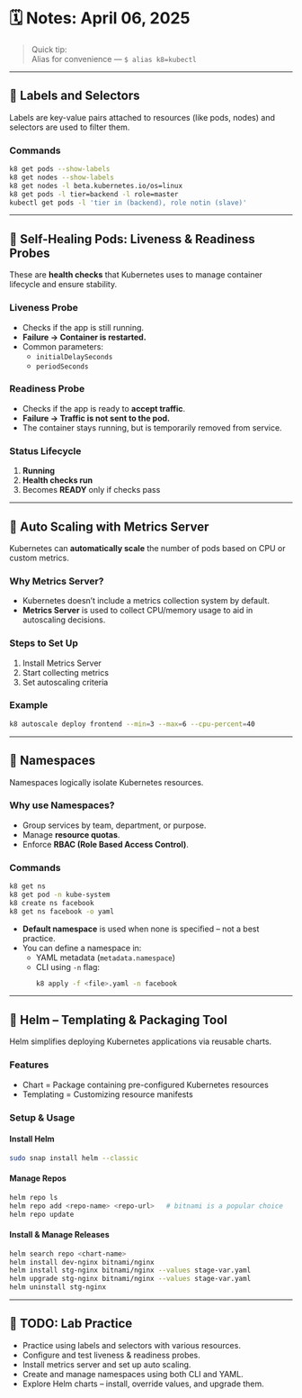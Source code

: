# 🗓️ Notes: April 06, 2025

> Quick tip:  
> Alias for convenience — `$ alias k8=kubectl`

---

## 🔹 Labels and Selectors

Labels are key-value pairs attached to resources (like pods, nodes) and selectors are used to filter them.

### Commands
```bash
k8 get pods --show-labels
k8 get nodes --show-labels
k8 get nodes -l beta.kubernetes.io/os=linux
k8 get pods -l tier=backend -l role=master
kubectl get pods -l 'tier in (backend), role notin (slave)'
```

---

## 🔹 Self-Healing Pods: Liveness & Readiness Probes

These are **health checks** that Kubernetes uses to manage container lifecycle and ensure stability.

### Liveness Probe
- Checks if the app is still running.
- **Failure → Container is restarted.**
- Common parameters:
  - `initialDelaySeconds`
  - `periodSeconds`

### Readiness Probe
- Checks if the app is ready to **accept traffic**.
- **Failure → Traffic is not sent to the pod.**
- The container stays running, but is temporarily removed from service.

### Status Lifecycle
1. **Running**
2. **Health checks run**
3. Becomes **READY** only if checks pass

---

## 🔹 Auto Scaling with Metrics Server

Kubernetes can **automatically scale** the number of pods based on CPU or custom metrics.

### Why Metrics Server?
- Kubernetes doesn’t include a metrics collection system by default.
- **Metrics Server** is used to collect CPU/memory usage to aid in autoscaling decisions.

### Steps to Set Up
1. Install Metrics Server
2. Start collecting metrics
3. Set autoscaling criteria

### Example
```bash
k8 autoscale deploy frontend --min=3 --max=6 --cpu-percent=40
```

---

## 🔹 Namespaces

Namespaces logically isolate Kubernetes resources.

### Why use Namespaces?
- Group services by team, department, or purpose.
- Manage **resource quotas**.
- Enforce **RBAC (Role Based Access Control)**.

### Commands
```bash
k8 get ns
k8 get pod -n kube-system
k8 create ns facebook
k8 get ns facebook -o yaml
```

- **Default namespace** is used when none is specified – not a best practice.
- You can define a namespace in:
  - YAML metadata (`metadata.namespace`)
  - CLI using `-n` flag:
    ```bash
    k8 apply -f <file>.yaml -n facebook
    ```

---

## 🔹 Helm – Templating & Packaging Tool

Helm simplifies deploying Kubernetes applications via reusable charts.

### Features
- Chart = Package containing pre-configured Kubernetes resources
- Templating = Customizing resource manifests

### Setup & Usage

#### Install Helm
```bash
sudo snap install helm --classic
```

#### Manage Repos
```bash
helm repo ls
helm repo add <repo-name> <repo-url>   # bitnami is a popular choice
helm repo update
```

#### Install & Manage Releases
```bash
helm search repo <chart-name>
helm install dev-nginx bitnami/nginx
helm install stg-nginx bitnami/nginx --values stage-var.yaml
helm upgrade stg-nginx bitnami/nginx --values stage-var.yaml
helm uninstall stg-nginx
```

---

## 🧪 TODO: Lab Practice  
- Practice using labels and selectors with various resources.
- Configure and test liveness & readiness probes.
- Install metrics server and set up auto scaling.
- Create and manage namespaces using both CLI and YAML.
- Explore Helm charts – install, override values, and upgrade them.
